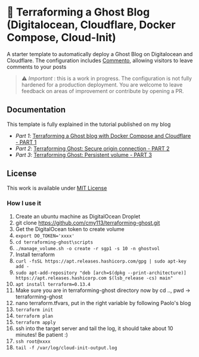 # 👷 Terraforming a Ghost Blog (Digitalocean, Cloudflare, Docker Compose, Cloud-Init)

A starter template to automatically deploy a Ghost Blog on Digitalocean and Cloudflare. The configuration includes [Commento](https://commento.io/), allowing visitors to leave comments to your posts

>  :warning: *Important* : this is a work in progress. The configuration is not fully hardened for a production deployment. You are welcome to leave feedback on areas of improvement or contribute by opening a PR.
## Documentation

This template is fully explained in the tutorial published on my blog

- *Part 1*: [Terraforming a Ghost blog with Docker Compose and Cloudflare - PART 1](https://www.paolotagliaferri.com/ghost-blog-with-terraform-and-docker-compose-digitalocean-cloudflare/)
- *Part 2*: [Terraforming Ghost: Secure origin connection - PART 2](https://www.paolotagliaferri.com/ghost-blog-with-terraform-and-docker-compose-digitalocean-cloudflare-part-2-secure-origin-connection/)
- *Part 3*: [Terraforming Ghost: Persistent volume - PART 3](https://www.paolotagliaferri.com)

## License
This work is available under [MIT License](https://github.com/Vortexmind/terraforming-ghost/blob/main/LICENSE)

### How I use it

1. Create an ubuntu machine as DigitalOcean Droplet
2. git clone https://github.com/cmy113/terraforming-ghost.git
3. Get the DigitalOcean token to create volume
4. `export DO_TOKEN='xxxx'`
5. `cd terraforming-ghost\scripts`
6. `./manage_volume.sh -o create -r sgp1 -s 10 -n ghostvol`
7. Install terraform
8. `curl -fsSL https://apt.releases.hashicorp.com/gpg | sudo apt-key add -`
9. `sudo apt-add-repository "deb [arch=$(dpkg --print-architecture)] https://apt.releases.hashicorp.com $(lsb_release -cs) main"`
10. `apt install terraform=0.13.4`
11. Make sure you are in terraforming-ghost directory now by cd .., pwd -> terraforming-ghost
12. nano terraform.tfvars, put in the right variable by following Paolo's blog
13. `terraform init`
14. `terraform plan`
15. `terraform apply`
16. ssh into the target server and tail the log, it should take about 10 minutes! Be patient :)
17. `ssh root@xxxx`
18. `tail -f /var/log/cloud-init-output.log`